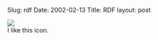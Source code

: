 Slug: rdf
Date: 2002-02-13
Title: RDF
layout: post

<a href="http://www.w3.org/RDF/"><img border="0" class="at-xid-6a010534988cd3970b0120a55cdc4d970b" src="https://steveivy.typepad.com/.a/6a010534988cd3970b0120a55cdc4d970b-pi" /></a><br />I like this icon.

